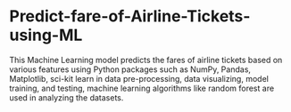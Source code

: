 # Predict-fare-of-Airline-Tickets-using-ML
This Machine Learning model predicts the fares of airline tickets based on various features using Python packages such as NumPy, Pandas, Matplotlib, sci-kit learn in data pre-processing, data visualizing, model training, and testing, machine learning algorithms like random forest are used in analyzing the datasets.
